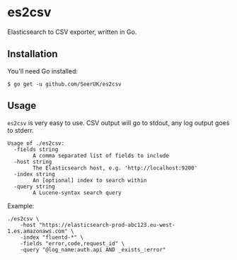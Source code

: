 # es2csv

Elasticsearch to CSV exporter, written in Go.

## Installation

You'll need Go installed:

```
$ go get -u github.com/SeerUK/es2csv
```

## Usage

`es2csv` is very easy to use. CSV output will go to stdout, any log output goes to stderr.

```
Usage of ./es2csv:
  -fields string
    	A comma separated list of fields to include
  -host string
    	The Elasticsearch host, e.g. 'http://localhost:9200'
  -index string
    	An [optional] index to search within
  -query string
    	A Lucene-syntax search query
```

Example:

```
./es2csv \
    -host "https://elasticsearch-prod-abc123.eu-west-1.es.amazonaws.com" \ 
    -index "fluentd-*" \
    -fields "error,code,request_id" \
    -query "@log_name:auth.api AND _exists_:error"
```
